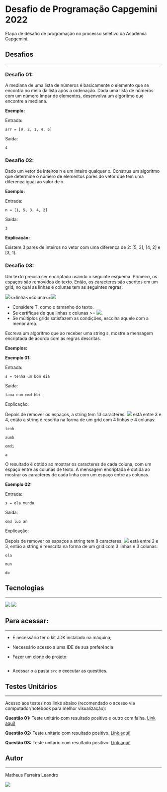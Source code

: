 # Desafio de Programação Capgemini 2022

Etapa de desafio de programação no processo seletivo da Academia Capgemini.

## Desafios

---------

### Desafio 01:

A mediana de uma lista de números é basicamente o elemento que se encontra no meio da lista após a ordenação. Dada uma lista de números com um número ímpar de elementos, desenvolva um algoritmo que encontre a mediana.

**Exemplo:**

Entrada:

 `arr = [9, 2, 1, 4, 6]`

Saída: 

`4`

### Desafio 02:

Dado um vetor de inteiros n e um inteiro qualquer x. Construa um algoritmo que determine o número de elementos pares do vetor que tem uma diferença igual ao valor de x.

**Exemplo:**

Entrada:

`n = [1, 5, 3, 4, 2]`

Saída:

`3`

**Explicação:**

Existem 3 pares de inteiros no vetor com uma diferença de 2: [5, 3], [4, 2] e [3, 1].

### Desafio 03:

Um texto precisa ser encriptado usando o seguinte esquema. Primeiro, os espaços são removidos do texto. Então, os caracteres são escritos em um grid, no qual as linhas e colunas tem as seguintes regras:

![](https://www.google.com/chart?cht=tx&chf=bg,s,FFFFFF00&chco=000000&chl=%5Csqrt%7BT%7D)<=linha<=coluna<=![](https://www.google.com/chart?cht=tx&chf=bg,s,FFFFFF00&chco=000000&chl=%5Csqrt%7BT%7D)

- Considere T, como o tamanho do texto.
- Se certifique de que linhas x colunas >= ![](https://www.google.com/chart?cht=tx&chf=bg,s,FFFFFF00&chco=000000&chl=T).
- Se múltiplos grids satisfazem as condições, escolha aquele com a menor área.

Escreva um algoritmo que ao receber uma string s, mostre a mensagem encriptada de acordo com as regras descritas.

**Exemplos:**

**Exemplo  01:**

Entrada:

`s = tenha um bom dia`

Saída:

`taoa eum nmd hbi`

Explicação:

Depois de remover os espaços, a string tem 13 caracteres. ![](https://www.google.com/chart?cht=tx&chf=bg,s,FFFFFF00&chco=000000&chl=%5Csqrt%7B13%7D) está entre 3 e 4, então a string é rescrita na forma de um grid com 4 linhas e 4 colunas:

```
tenh  

aumb  

omdi  

a
```

 O resultado é obtido ao mostrar os caracteres de cada coluna, com um espaço entre as colunas de texto. A mensagem encriptada é obtida ao mostrar os caracteres de cada linha com um espaço entre as colunas.

**Exemplo 02:**

Entrada:

`s = ola mundo`

Saída:

```
omd luo an
```

Explicação:

 Depois de remover os espaços a string tem 8 caracteres. ![](https://www.google.com/chart?cht=tx&chf=bg,s,FFFFFF00&chco=000000&chl=%5Csqrt%7B8%7D) está entre 2 e 3, então a string é reescrita na forma de um grid com 3 linhas e 3 colunas:

```
ola

mun

do
```

## Tecnologias

___

<img src= "https://img.shields.io/badge/Visual%20Studio%20Code-0078d7.svg?style=for-the-badge&logo=visual-studio-code&logoColor=white">

<img src="https://img.shields.io/badge/java-%23ED8B00.svg?style=for-the-badge&logo=java&logoColor=white">

## Para acessar:

___

- É necessário ter o kit JDK instalado na máquina;

- Necessário acesso a uma  IDE de sua preferência 

- Fazer um clone do projeto:

```

```

- Acessar o a pasta `src` e executar as questões.

## Testes Unitários

---

Acesso aos testes nos links abaixo (recomendado o acesso via computador/notebook para melhor visualização):

**Questão 01:** Teste unitário com resultado positivo e outro com falha. <a href="https://drive.google.com/file/d/1W-RMyq5j5KYp8wPO5OVPpZsNTOwjOHVB/view?usp=sharing">Link aqui!</a>  

**Questão 02:** Teste unitário com resultado positivo. <a href="https://drive.google.com/file/d/1tsARfUAec9MXDGosuDWwe3xovXLun9NX/view?usp=sharing">Link aqui!</a>  

**Questão 03:** Teste unitário com resultado positivo. <a href="https://drive.google.com/file/d/1NIMJJ8SsJ986ohG2WCFmeHM-pQ13lED-/view?usp=sharing">Link aqui!</a>  

## Autor

---

Matheus Ferreira Leandro

<a href="https://linkedin.com/in/matheusferreiraleandro/" alt="Linkedin">
  <img src="https://img.shields.io/badge/LinkedIn-0077B5?style=for-the-badge&logo=linkedin&logoColor=white" /></a>


